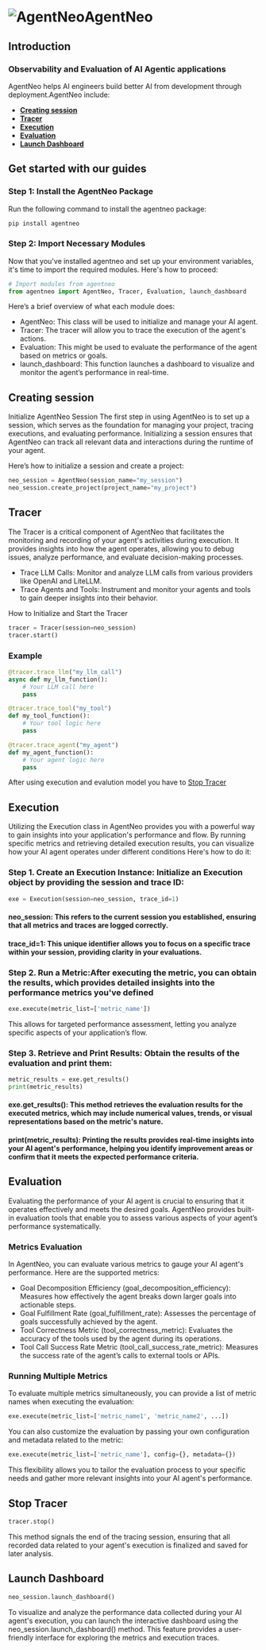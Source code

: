 # ![AgentNeo](https://docs.raga.ai/~gitbook/image?url=https%3A%2F%2F1811327582-files.gitbook.io%2F%7E%2Ffiles%2Fv0%2Fb%2Fgitbook-x-prod.appspot.com%2Fo%2Fspaces%252FYbIiNdp1QbG4avl7VShw%252Ficon%252FdbhstYExc7neijc5XvVC%252Flogo%2520only%2520svg%25201.png%3Falt%3Dmedia%26token%3D16999011-17eb-41c9-9ee8-26837edcf88f&width=32&dpr=1&quality=100&sign=f91ac5a2&sv=1)**AgentNeo**

## Introduction
### **Observability and Evaluation of AI Agentic applications**
AgentNeo helps AI engineers build better AI from development through deployment.AgentNeo include:
- [**Creating session**](#creatingsession)
- [**Tracer**](#Tracer)
- [**Execution**](#Execution)
- [**Evaluation**](#Evaluation)
- [**Launch Dashboard**](#LaunchDashboard)
## Get started with our guides
### Step 1: Install the AgentNeo Package
Run the following command to install the agentneo package:

```bash
pip install agentneo
```
### Step 2: Import Necessary Modules
Now that you've installed agentneo and set up your environment variables, it's time to import the required modules. Here's how to proceed:
```py 
# Import modules from agentneo
from agentneo import AgentNeo, Tracer, Evaluation, launch_dashboard
```
Here’s a brief overview of what each module does:

- AgentNeo: This class will be used to initialize and manage your AI agent.
- Tracer: The tracer will allow you to trace the execution of the agent's actions.
- Evaluation: This might be used to evaluate the performance of the agent based on metrics or goals.
- launch_dashboard: This function launches a dashboard to visualize and monitor the agent’s performance in real-time.
## **Creating session**
Initialize AgentNeo Session
The first step in using AgentNeo is to set up a session, which serves as the foundation for managing your project, tracing executions, and evaluating performance. Initializing a session ensures that AgentNeo can track all relevant data and interactions during the runtime of your agent.

Here’s how to initialize a session and create a project:
```py 
neo_session = AgentNeo(session_name="my_session")
neo_session.create_project(project_name="my_project")
```
## **Tracer**
The Tracer is a critical component of AgentNeo that facilitates the monitoring and recording of your agent's activities during execution. It provides insights into how the agent operates, allowing you to debug issues, analyze performance, and evaluate decision-making processes. 
- Trace LLM Calls: Monitor and analyze LLM calls from various providers like OpenAI and LiteLLM.
- Trace Agents and Tools: Instrument and monitor your agents and tools to gain deeper insights into their behavior.

How to Initialize and Start the Tracer
```py
tracer = Tracer(session=neo_session)
tracer.start()
```
### Example
```py
@tracer.trace_llm("my_llm_call")
async def my_llm_function():
    # Your LLM call here
    pass

@tracer.trace_tool("my_tool")
def my_tool_function():
    # Your tool logic here
    pass

@tracer.trace_agent("my_agent")
def my_agent_function():
    # Your agent logic here
    pass
```
After using execution and evalution model you have to [Stop Tracer](#stoptracer)
## **Execution**
Utilizing the Execution class in AgentNeo provides you with a powerful way to gain insights into your application's performance and flow. By running specific metrics and retrieving detailed execution results, you can visualize how your AI agent operates under different conditions
Here's how to do it:

### Step 1. Create an Execution Instance: Initialize an Execution object by providing the session and trace ID:

```py
exe = Execution(session=neo_session, trace_id=1)
```

#### neo_session: This refers to the current session you established, ensuring that all metrics and traces are logged correctly.
#### trace_id=1: This unique identifier allows you to focus on a specific trace within your session, providing clarity in your evaluations.
### Step 2. Run a Metric:After executing the metric, you can obtain the results, which provides detailed insights into the performance metrics you've defined

```py
exe.execute(metric_list=['metric_name'])
```
This allows for targeted performance assessment, letting you analyze specific aspects of your application’s flow.

### Step 3. Retrieve and Print Results: Obtain the results of the evaluation and print them:
```py
metric_results = exe.get_results()
print(metric_results)
```
#### exe.get_results(): This method retrieves the evaluation results for the executed metrics, which may include numerical values, trends, or visual representations based on the metric's nature.

#### print(metric_results): Printing the results provides real-time insights into your AI agent's performance, helping you identify improvement areas or confirm that it meets the expected performance criteria.
## **Evaluation**
Evaluating the performance of your AI agent is crucial to ensuring that it operates effectively and meets the desired goals. AgentNeo provides built-in evaluation tools that enable you to assess various aspects of your agent’s performance systematically.
### Metrics Evaluation
In AgentNeo, you can evaluate various metrics to gauge your AI agent's performance. Here are the supported metrics:
- Goal Decomposition Efficiency (goal_decomposition_efficiency): Measures how effectively the agent breaks down larger goals into actionable steps.
- Goal Fulfillment Rate (goal_fulfillment_rate): Assesses the percentage of goals successfully achieved by the agent.
- Tool Correctness Metric (tool_correctness_metric): Evaluates the accuracy of the tools used by the agent during its operations.
- Tool Call Success Rate Metric (tool_call_success_rate_metric): Measures the success rate of the agent’s calls to external tools or APIs.
### Running Multiple Metrics
To evaluate multiple metrics simultaneously, you can provide a list of metric names when executing the evaluation:
```py
exe.execute(metric_list=['metric_name1', 'metric_name2', ...])
```
You can also customize the evaluation by passing your own configuration and metadata related to the metric:
```py
exe.execute(metric_list=['metric_name'], config={}, metadata={})
```
This flexibility allows you to tailor the evaluation process to your specific needs and gather more relevant insights into your AI agent's performance.
## Stop Tracer
```py
tracer.stop()
```
This  method signals the end of the tracing session, ensuring that all recorded data related to your agent's execution is finalized and saved for later analysis.
## **Launch Dashboard**
```py
neo_session.launch_dashboard()
```
To visualize and analyze the performance data collected during your AI agent's execution, you can launch the interactive dashboard using the neo_session.launch_dashboard() method. This feature provides a user-friendly interface for exploring the metrics and execution traces.
